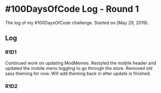 # #100DaysOfCode Log - Round 1

The log of my #100DaysOfCode challenge. Started on [May 29, 2019].

## Log

### R1D1

Continued work on updating ModMemes. Restyled the mobile header and updated the mobile menu toggling to go through the store. Removed old sass theming for now. Will add theming back in after update is finished.

### R1D2
